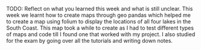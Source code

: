 TODO: Reflect on what you learned this week and what is still unclear.
This week we learnt how to create maps through geo pandas which helped me to create a map using folium to display the locations of all four lakes in the South Coast. This map took a while to create as I had to test different types of maps and code till I found one that worked with my project. 
I also studied for the exam by going over all the tutorials and writing down notes. 